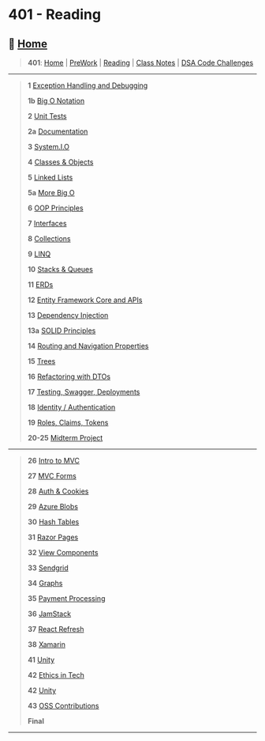 # 401 - Reading

## 🏡 [**Home**](https://mistidinzy.github.io/ReadingNotes/)

> **401**: [Home](https://bit.ly/3EcMrF6)
|
[PreWork](https://bit.ly/3jzkAa1)
|
[Reading](https://bit.ly/3b8DLDc)
|
[Class Notes](https://bit.ly/3Eglbpb)
|
[DSA Code Challenges](https://bit.ly/3GjNoNG)
>

---

> **1** [Exception Handling and Debugging](read/01-ExcpDebugg.md)
>
> **1b** [Big O Notation](read/01b-BigO.md)
>
> **2** [Unit Tests](read/02-UnitTests.md)
>
> **2a** [Documentation](read/02a-Documentation.md)
>
> **3** [System.I.O](read/03-SystemIO.md)
>
> **4** [Classes & Objects](read/04-ClassesObjects.md)
>
> **5** [Linked Lists](read/05-LinkedLists.md)
>
> **5a** [More Big O](read/05a-BigOCont.md)
>
> **6** [OOP Principles](read/06-OOP.md)
>
> **7** [Interfaces](read/07-Interfaces.md)
>
> **8** [Collections](read/08-Collections.md)
>
> **9** [LINQ](read/09-LINQ.md)
>
> **10** [Stacks & Queues](read/10-StacksQs.md)
>
> **11** [ERDs](read/11-ERDs.md)
>
> **12** [Entity Framework Core and APIs](read/12-EntFrmAPIs.md)
>
> **13** [Dependency Injection](read/13-DependencyInjection.md)
>
> **13a** [SOLID Principles](read/13a-SOLID.md)
>
> **14** [Routing and Navigation Properties](read/14-RouteNavProps.md)
>
> **15** [Trees](read/15-Trees.md)
>
> **16** [Refactoring with DTOs](read/16-RefactorDTOs.md)
>
> **17** [Testing, Swagger, Deployments](read/17-TestSwagDeploys.md)
>
> **18** [Identity / Authentication](read/18-IdentityAuth.md)
>
> **19** [Roles, Claims, Tokens](read/19-RolesClaimsTokens.md)
>
> **20-25** [Midterm Project](https://github.com/401-Midterm-Project)

---

> **26** [Intro to MVC](read2/26-IntroToMVC.md)
>
> **27** [MVC Forms](read2/27-MVCForms.md)
>
> **28** [Auth & Cookies](read2/28-AuthCookies.md)
>
> **29** [Azure Blobs](read2/29-AzureBlobs.md)
>
> **30** [Hash Tables](read2/30-HashTables.md)
>
> **31** [Razor Pages](read2/31-RazorPages.md)
>
> **32** [View Components](read2/32-ViewComponents.md)
>
> **33** [Sendgrid](read2/33-Sendgrid.md)
>
> **34** [Graphs](read2/34-Graphs.md)
>
> **35** [Payment Processing](read2/35-PaymentProcessing.md)
>
> **36** [JamStack](read2/36-JamStack.md)
>
> **37** [React Refresh](read2/37-ReactRefresh.md)
>
> **38** [Xamarin](read2/37-Xamarin.md)
>
> **41** [Unity](read2/)
>
> **42** [Ethics in Tech](read2/)
>
> **42** [Unity](read2/)
>
> **43** [OSS Contributions](read2/)
>
> **Final**

---
